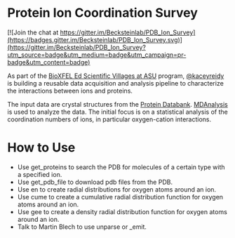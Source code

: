 # Protein Ion Coordination Survey

[![Join the chat at https://gitter.im/Becksteinlab/PDB_Ion_Survey](https://badges.gitter.im/Becksteinlab/PDB_Ion_Survey.svg)](https://gitter.im/Becksteinlab/PDB_Ion_Survey?utm_source=badge&utm_medium=badge&utm_campaign=pr-badge&utm_content=badge)

As part of the [BioXFEL Ed Scientific Villages at ASU](https://www.bioxfel.org/education/high-school-learning-communities) program, [@kaceyreidy](https://github.com/kaceyreidy) is building a reusable data acquisition and analysis pipeline to characterize the interactions between ions and proteins. 

The input data are crystal structures from the [Protein Databank](http://www.pdb.org). [MDAnalysis](http://www.mdanalysis.org) is used to analyze the data. The initial focus is on a statistical analysis of the coordination numbers of ions, in particular oxygen-cation interactions.

# How to Use

* Use get_proteins to search the PDB for molecules of a certain type with a specified ion.
* Use get_pdb_file to download pdb files from the PDB.
* Use en to create radial distributions for oxygen atoms around an ion.
* Use cume to create a cumulative radial distribution function for oxygen atoms around an ion.
* Use gee to create a density radial distribution function for oxygen atoms around an ion.
* Talk to Martin Blech to use unparse or _emit.
